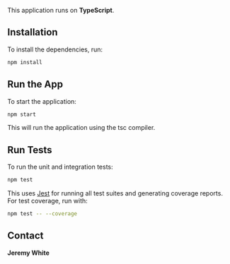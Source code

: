 This application runs on **TypeScript**.

## Installation

To install the dependencies, run:

```bash
npm install
```

## Run the App

To start the application:

```bash
npm start
```

This will run the application using the tsc compiler.

## Run Tests

To run the unit and integration tests:

```bash
npm test
```

This uses [Jest](https://jestjs.io) for running all test suites and generating coverage reports.
For test coverage, run with:

```bash
npm test -- --coverage
```

## Contact

**Jeremy White**

